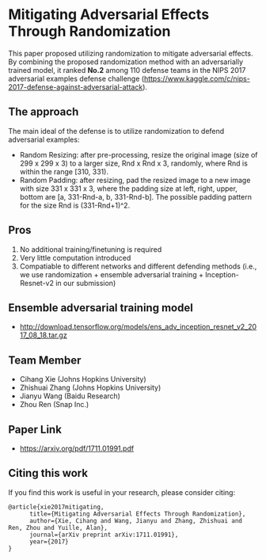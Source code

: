 # Mitigating Adversarial Effects Through Randomization

This paper proposed utilizing randomization to mitigate adversarial effects. By combining the proposed randomization method with
an adversarially trained model, it ranked **No.2** among 110 defense teams in the NIPS 2017 adversarial examples defense challenge (https://www.kaggle.com/c/nips-2017-defense-against-adversarial-attack). 


## The approach

The main ideal of the defense is to utilize randomization to defend adversarial examples:
- Random Resizing: after pre-processing, resize the original image (size of 299 x 299 x 3) to a larger size, Rnd x Rnd x 3,  randomly, where Rnd is within the range [310, 331). 
- Random Padding: after resizing, pad the resized image to a new image with size 331 x 331 x 3, where the padding size at left, right, upper, bottom are [a, 331-Rnd-a, b, 331-Rnd-b]. The possible padding pattern for the size Rnd is (331-Rnd+1)^2.


## Pros 

1. No additional training/finetuning is required
2. Very little computation introduced
3. Compatiable to different networks and different defending methods (i.e., we use randomization + ensemble adversarial training + Inception-Resnet-v2 in our submission)


## Ensemble adversarial training model

- http://download.tensorflow.org/models/ens_adv_inception_resnet_v2_2017_08_18.tar.gz


## Team Member

- Cihang Xie (Johns Hopkins University)
- Zhishuai Zhang (Johns Hopkins University)
- Jianyu Wang (Baidu Research)
- Zhou Ren (Snap Inc.)

## Paper Link
- https://arxiv.org/pdf/1711.01991.pdf

## Citing this work

If you find this work is useful in your research, please consider citing:

    @article{xie2017mitigating,
          title={Mitigating Adversarial Effects Through Randomization},
          author={Xie, Cihang and Wang, Jianyu and Zhang, Zhishuai and Ren, Zhou and Yuille, Alan},
          journal={arXiv preprint arXiv:1711.01991},
          year={2017}
    }

